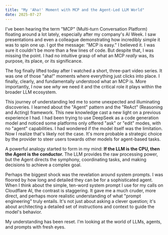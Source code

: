 ```yaml
---
title: "My 'Aha!' Moment with MCP and the Agent-Led LLM World"
date: 2025-07-27
---
```


I've been hearing the term "MCP" (Multi-turn Conversation Platform) floating around a lot lately, especially after my company's AI Week. I saw presentations and even a colleague demonstrating how incredibly simple it was to spin one up. I got the message: "MCP is easy." I believed it. I was sure it couldn't be more than a few lines of code. But despite that, I was missing the point. I had no intuitive grasp of what an MCP *really* was, its purpose, its place, or its significance.

The fog finally lifted today after I watched a short, three-part video series. It was one of those "aha!" moments where everything just clicks into place. I finally, clearly, and fundamentally understood what an MCP is. More importantly, I now see *why* we need it and the critical role it plays within the broader LLM ecosystem.

This journey of understanding led me to some unexpected and illuminating discoveries. I learned about the "Agent" pattern and the "ReAct" (Reasoning and Acting) framework. This new knowledge cast a new light on a previous experience I had. I had been trying to use DeepSeek as a code generation model and noticed some platforms only offered "ask" or "edit" modes, with no "agent" capabilities. I had wondered if the model itself was the limitation. Now I realize that's likely not the case. It's more probable a strategic choice by the provider to steer users towards other models for agent-based tasks.

A powerful analogy started to form in my mind: **If the LLM is the CPU, then the Agent is the conductor.** The LLM provides the raw processing power, but the Agent directs the symphony, coordinating tasks, and making decisions to achieve a complex goal.

Perhaps the biggest shock was the revelation around system prompts. I was floored by how long and detailed they can be for a sophisticated agent. When I think about the simple, ten-word system prompt I use for my calls on Cloudflare AI, the contrast is staggering. It gave me a much cruder, more direct, and perhaps more realistic understanding of what "prompt engineering" truly entails. It's not just about asking a clever question; it's about architecting a detailed set of instructions and context to guide the model's behavior.

My understanding has been reset. I'm looking at the world of LLMs, agents, and prompts with fresh eyes.
